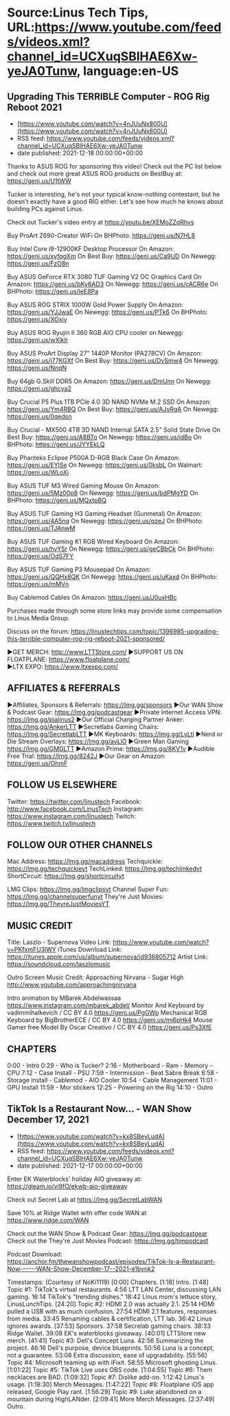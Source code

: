 # Source:Linus Tech Tips, URL:https://www.youtube.com/feeds/videos.xml?channel_id=UCXuqSBlHAE6Xw-yeJA0Tunw, language:en-US

## Upgrading This TERRIBLE Computer - ROG Rig Reboot 2021
 - [https://www.youtube.com/watch?v=4nJUuNx800U](https://www.youtube.com/watch?v=4nJUuNx800U)
 - RSS feed: https://www.youtube.com/feeds/videos.xml?channel_id=UCXuqSBlHAE6Xw-yeJA0Tunw
 - date published: 2021-12-18 00:00:00+00:00

Thanks to ASUS ROG for sponsoring this video! Check out the PC list below and check out more great ASUS ROG products on BestBuy at: https://geni.us/U1tWW

Tucker is interesting, he's not your typical know-nothing contestant, but he doesn't exactly have a good RIG either. Let's see how much he knows about building PCs against Linus. 

Check out Tucker's video entry at https://youtu.be/XEMoZZqRhys

Buy ProArt Z690-Creator WiFi On BHPhoto: https://geni.us/N7HL8

Buy Intel Core i9-12900KF Desktop Processor
On Amazon: https://geni.us/xyfqgXm
On Best Buy: https://geni.us/Ca9UD
On Newegg: https://geni.us/FzO8n

Buy ASUS GeForce RTX 3080 TUF Gaming V2 OC Graphics Card
On Amazon: https://geni.us/bKy6AD3
On Newegg: https://geni.us/cACR6e
On BHPhoto: https://geni.us/leE8Pa

Buy ASUS ROG STRIX 1000W Gold Power Supply
On Amazon: https://geni.us/YJJwaE
On Newegg: https://geni.us/PTk6
On BHPhoto: https://geni.us/XOxiv

Buy ASUS ROG Ryujin II 360 RGB AIO CPU cooler on Newegg: https://geni.us/wXlkIr

Buy ASUS ProArt Display 27" 1440P Monitor (PA278CV)
On Amazon: https://geni.us/j77KGXf
On Best Buy: https://geni.us/DvSmw4
On Newegg: https://geni.us/NnqN

Buy 64gb G.Skill DDR5
On Amazon: https://geni.us/DmUnn
On Newegg: https://geni.us/ghcya2

Buy Crucial P5 Plus 1TB PCIe 4.0 3D NAND NVMe M.2 SSD
On Amazon: https://geni.us/Ym4RBQ
On Best Buy: https://geni.us/AJvRgA
On Newegg: https://geni.us/0qedsn

Buy Crucial - MX500 4TB 3D NAND Internal SATA 2.5" Solid State Drive
On Best Buy: https://geni.us/A8BTo
On Newegg: https://geni.us/idBo
On BHPhoto: https://geni.us/JYYEkLQ

Buy Phanteks Eclipse P500A D-RGB Black Case
On Amazon: https://geni.us/EYlSe
On Newegg: https://geni.us/0ksbL
On Walmart: https://geni.us/WLoXi

Buy ASUS TUF M3 Wired Gaming Mouse
On Amazon: https://geni.us/5Mz00p8
On Newegg: https://geni.us/bdPMgYD
On BHPhoto: https://geni.us/MQxtpBQ

Buy ASUS TUF Gaming H3 Gaming Headset (Gunmetal)
On Amazon: https://geni.us/4A5nq
On Newegg: https://geni.us/qzeJ
On BHPhoto: https://geni.us/TJAnwM

Buy ASUS TUF Gaming K1 RGB Wired Keyboard
On Amazon: https://geni.us/hvYSr
On Newegg: https://geni.us/geCBbCk
On BHPhoto: https://geni.us/OdS7FY

Buy ASUS TUF Gaming P3 Mousepad
On Amazon: https://geni.us/QQHx8QK
On Newegg: https://geni.us/uKaxd
On BHPhoto: https://geni.us/mMVn

Buy Cablemod Cables On Amazon: https://geni.us/J0uxHBc

Purchases made through some store links may provide some compensation to Linus Media Group.

Discuss on the forum: https://linustechtips.com/topic/1396985-upgrading-this-terrible-computer-rog-rig-reboot-2021-sponsored/

►GET MERCH: http://www.LTTStore.com/
►SUPPORT US ON FLOATPLANE: https://www.floatplane.com/  
►LTX EXPO: https://www.ltxexpo.com/   

AFFILIATES & REFERRALS
---------------------------------------------------
►Affiliates, Sponsors & Referrals: https://lmg.gg/sponsors
►Our WAN Show & Podcast Gear: https://lmg.gg/podcastgear
►Private Internet Access VPN: https://lmg.gg/pialinus2
►Our Official Charging Partner Anker: https://lmg.gg/AnkerLTT
►Secretlabs Gaming Chairs: https://lmg.gg/SecretlabLTT
►MK Keyboards: https://lmg.gg/LyLtl
►Nerd or Die Stream Overlays: https://lmg.gg/avLlO
►Green Man Gaming https://lmg.gg/GMGLTT
►Amazon Prime: https://lmg.gg/8KV1v
►Audible Free Trial: https://lmg.gg/8242J
►Our Gear on Amazon: https://geni.us/OhmF

FOLLOW US ELSEWHERE
---------------------------------------------------  
Twitter: https://twitter.com/linustech
Facebook: http://www.facebook.com/LinusTech
Instagram: https://www.instagram.com/linustech
Twitch: https://www.twitch.tv/linustech

FOLLOW OUR OTHER CHANNELS
---------------------------------------------------  
Mac Address: https://lmg.gg/macaddress
Techquickie: https://lmg.gg/techquickieyt
TechLinked: https://lmg.gg/techlinkedyt
ShortCircuit: https://lmg.gg/shortcircuityt

LMG Clips: https://lmg.gg/lmgclipsyt
Channel Super Fun: https://lmg.gg/channelsuperfunyt
They're Just Movies: https://lmg.gg/TheyreJustMoviesYT

MUSIC CREDIT
---------------------------------------------------  
Title: Laszlo - Supernova
Video Link: https://www.youtube.com/watch?v=PKfxmFU3lWY
iTunes Download Link: https://itunes.apple.com/us/album/supernova/id936805712
Artist Link: https://soundcloud.com/laszlomusic

Outro Screen Music Credit: Approaching Nirvana - Sugar High http://www.youtube.com/approachingnirvana

Intro animation by MBarek Abdelwassaa https://www.instagram.com/mbarek_abdel/
Monitor And Keyboard by vadimmihalkevich / CC BY 4.0  https://geni.us/PgGWp
Mechanical RGB Keyboard by BigBrotherECE / CC BY 4.0 https://geni.us/mj6pHk4
Mouse Gamer free Model By Oscar Creativo / CC BY 4.0 https://geni.us/Ps3XfE

CHAPTERS
---------------------------------------------------  
0:00 - Intro
0:29 - Who is Tucker?
2:16 - Motherboard - Ram - Memory - CPU
7:12 - Case Install - PSU
7:59 - Intermission - Beat Sabre Break
8:58 - Storage install - Cablemod - AIO Cooler
10:54 - Cable Management
11:01 - GPU Install
11:59 - Mor stickers
12:25 - Powering on the Rig
14:10 - Outro

## TikTok Is a Restaurant Now... - WAN Show December 17, 2021
 - [https://www.youtube.com/watch?v=kx8SBeyLudA](https://www.youtube.com/watch?v=kx8SBeyLudA)
 - RSS feed: https://www.youtube.com/feeds/videos.xml?channel_id=UCXuqSBlHAE6Xw-yeJA0Tunw
 - date published: 2021-12-17 00:00:00+00:00

Enter EK Waterblocks' holiday AIO giveaway at: https://gleam.io/vi9fO/ekwb-aio-giveaway

Check out Secret Lab at https://lmg.gg/SecretLabWAN

Save 10% at Ridge Wallet with offer code WAN at https://www.ridge.com/WAN

Check out the WAN Show & Podcast Gear: https://lmg.gg/podcastgear
Check out the They're Just Movies Podcast: https://lmg.gg/tjmpodcast

Podcast Download: https://anchor.fm/thewanshowpodcast/episodes/TikTok-Is-a-Restaurant-Now------WAN-Show-December-17--2021-e1bvnk2

Timestamps: (Courtesy of NoKi1119)
[0:00] Chapters.
[1:18] Intro.
[1:48] Topic #1: TikTok's virtual restaurants.
    4:56 LTT LAN Center, discussing LAN gaming.
    16:14 TikTok's "trending dishes."
    18:42 Linus mom's lettuce story, LinusLunchTips.
[24:20] Topic #2: HDMI 2.0 was actually 2.1.
    25:14 HDMI pulled a USB with as much confusion.
    27:54 HDMI 2.1 features, responses from media.
    33:45 Renaming cables & certification, LTT lab.
    36:42 Linus ignores awards.
[37:53] Sponsors.
    37:58 Secrelab gaming chairs.
    38:33 Ridge Wallet.
    39:08 EK's waterblocks giveaway.
[40:01] LTTStore new merch.
[41:41] Topic #3: Dell's Concept Luna.
    42:56 Summarizing the project.
    46:16 Dell's purpose, device blueprints.
    50:56 Luna is a concept, not a guarantee.
    53:08 Extra discussion, ease of upgradability.
[55:56] Topic #4: Microsoft teaming up with iFixit.
    58:55 Microsoft ghosting Linus.
[1:01:22] Topic #5: TikTok Live uses OBS code.
[1:04:55] Topic #6: Them necklaces are BAD.
[1:09:32] Topic #7: Dislike add-on.
    1:12:42 Linus's usage.
[1:18:30] Merch Messages.
[1:47:22] Topic #8: Floatplane iOS app released, Google Play rant.
[1:56:29] Topic #9: Luke abandoned on a mountain during HighLANder.
[2:09:41] More Merch Messages.
[2:37:49] Outro.

